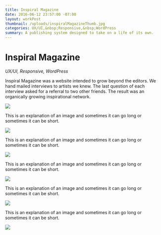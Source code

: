 ```yaml
---
title: Inspiral Magazine
date: 2016-06-12 23:57:00 -07:00
layout: workPost
thumbnail: /uploads/inspiralMagazineThumb.jpg
categories: UX/UI,&nbsp;Responsive,&nbsp;WordPress
summary: A publishing system designed to take on a life of its own.
---
```

<div class="grid">
    <h1>Inspiral Magazine</h1>
    <p><em>UX/UI,&nbsp;Responsive,&nbsp;WordPress</em></p>
</div>

<div class="grid">
    <div class="col-1-3">
    	<p>Inspiral Magazine was a website intended to grow beyond the editors. We hand mailed interviews to artists we knew. The last question of each interview asked for a referral to two other friends. The result was an organically growing inspirational network.</p>
	</div>
	<div class="col-2-3">
		<img src="/uploads/inspiralArticle.jpg"/>
	</div>
</div>

<div class="grid">
    <div class="col-1-3">
    	<p>This is an explanation of an image and sometimes it can go long or sometimes it can be short.</p>
	</div>
	<div class="col-2-3">
		<img src="/uploads/inspiralArchive.jpg"/>
	</div>
</div>

<div class="grid">
    <div class="col-1-3">
    	<p>This is an explanation of an image and sometimes it can go long or sometimes it can be short.</p>
	</div>
	<div class="col-2-3">
		<img src="/uploads/inspiralAbout.jpg"/>
	</div>
</div>

<div class="grid">
    <div class="col-1-3">
    	<p>This is an explanation of an image and sometimes it can go long or sometimes it can be short.</p>
	</div>
	<div class="col-2-3">
		<img src="/uploads/inspiraliPadArticle.jpg"/>
	</div>
</div>

<div class="grid">
    <div class="col-1-3">
    	<p>This is an explanation of an image and sometimes it can go long or sometimes it can be short.</p>
	</div>
	<div class="col-2-3">
		<img src="/uploads/inspiraliPadArchive.jpg"/>
	</div>
</div>

<div class="grid">
    <div class="col-1-3">
    	<p>This is an explanation of an image and sometimes it can go long or sometimes it can be short.</p>
	</div>
	<div class="col-2-3">
		<img src="/uploads/inspiraliPhone.jpg"/>
	</div>
</div>